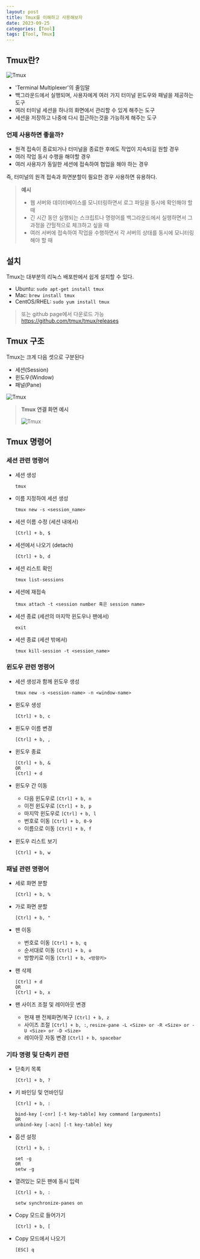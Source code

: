 ```yaml
---
layout: post
title: Tmux를 이해하고 사용해보자
date: 2023-09-25
categories: [Tool]
tags: [Tool, Tmux]
---
```


## Tmux란?

![Tmux](/assets/img/2023-09-25-Tmux/2023-09-25-14-25-01.gif)

- 'Terminal Multiplexer'의 줄임말
- 백그라운드에서 실행되며, 사용자에게 여러 가지 터미널 윈도우와 패널을 제공하는 도구
- 여러 터미널 세션을 하나의 화면에서 관리할 수 있게 해주는 도구
- 세션을 저장하고 나중에 다시 접근하는것을 가능하게 해주는 도구

### 언제 사용하면 좋을까?

- 원격 접속이 종료되거나 터미널을 종료한 후에도 작업이 지속되길 원할 경우
- 여러 작업 동시 수행을 해야할 경우
- 여러 사용자가 동일한 세션에 접속하여 협업을 해야 하는 경우

즉, 터미널의 원격 접속과 화면분할이 필요한 경우 사용하면 유용하다.

> **예시**
> - 웹 서버와 데이터베이스를 모니터링하면서 로그 파일을 동시에 확인해야 할 때
> - 긴 시간 동안 실행되는 스크립트나 명령어를 백그라운드에서 실행하면서 그 과정을 간헐적으로 체크하고 싶을 때
> - 여러 서버에 접속하여 작업을 수행하면서 각 서버의 상태를 동시에 모니터링해야 할 때

## 설치

Tmux는 대부분의 리눅스 배포판에서 쉽게 설치할 수 있다.

- Ubuntu: `sudo apt-get install tmux`
- Mac: `brew install tmux`
- CentOS/RHEL: `sudo yum install tmux`

> 또는 github page에서 다운로드 가능
> https://github.com/tmux/tmux/releases

## Tmux 구조

Tmux는 크게 다음 셋으로 구분된다
- 세션(Session)
- 윈도우(Window)
- 패널(Pane)

![Tmux](/assets/img/2023-09-25-Tmux/2023-09-25-14-25-31.png)


> **Tmux 연결 화면 예시**
> 
> ![Tmux](/assets/img/2023-09-25-Tmux/2023-09-25-14-25-56.png)

## Tmux 명령어


### **세션 관련 명령어**
- 세션 생성
  ```
  tmux
  ```

- 이름 지정하여 세션 생성
  ```
  tmux new -s <session_name>
  ```

- 세션 이름 수정 (세션 내에서)
  ```
  [Ctrl] + b, $
  ```

- 세션에서 나오기 (detach)
  ```
  [Ctrl] + b, d
  ```

- 세션 리스트 확인
  ```
  tmux list-sessions
  ```

- 세션에 재접속
  ```
  tmux attach -t <session number 혹은 session name>
  ```

- 세션 종료 (세션의 마지막 윈도우나 팬에서)
  ```
  exit
  ```

- 세션 종료 (세션 밖에서)
  ```
  tmux kill-session -t <session_name>
  ```

### **윈도우 관련 명령어**
- 세션 생성과 함께 윈도우 생성
  ```
  tmux new -s <session-name> -n <window-name>
  ```

- 윈도우 생성
  ```
  [Ctrl] + b, c
  ```

- 윈도우 이름 변경
  ```
  [Ctrl] + b, ,
  ```

- 윈도우 종료
  ```
  [Ctrl] + b, &
  OR
  [Ctrl] + d
  ```

- 윈도우 간 이동
  - 다음 윈도우로 `[Ctrl] + b, n`
  - 이전 윈도우로 `[Ctrl] + b, p`
  - 마지막 윈도우로 `[Ctrl] + b, l`
  - 번호로 이동 `[Ctrl] + b, 0-9`
  - 이름으로 이동 `[Ctrl] + b, f`
  
- 윈도우 리스트 보기
  ```
  [Ctrl] + b, w
  ```

### **패널 관련 명령어**
- 세로 화면 분할
  ```
  [Ctrl] + b, %
  ```

- 가로 화면 분할
  ```
  [Ctrl] + b, "
  ```

- 팬 이동
  - 번호로 이동 `[Ctrl] + b, q`
  - 순서대로 이동 `[Ctrl] + b, o`
  - 방향키로 이동 `[Ctrl] + b, <방향키>`

- 팬 삭제
  ```
  [Ctrl] + d
  OR
  [Ctrl] + b, x
  ```

- 팬 사이즈 조절 및 레이아웃 변경
  - 현재 팬 전체화면/복구 `[Ctrl] + b, z`
  - 사이즈 조절 `[Ctrl] + b, :`, `resize-pane -L <Size> or -R <Size> or -U <Size> or -D <Size>`
  - 레이아웃 자동 변경 `[Ctrl] + b, spacebar`

### **기타 명령 및 단축키 관련**
- 단축키 목록
  ```
  [Ctrl] + b, ?
  ```

- 키 바인딩 및 언바인딩
  ```
  [Ctrl] + b, :
  ```
  
  ```
  bind-key [-cnr] [-t key-table] key command [arguments]
  OR
  unbind-key [-acn] [-t key-table] key
  ```

- 옵션 설정
  ```
  [Ctrl] + b, :
  ```
  
  ```
  set -g
  OR
  setw -g
  ```

- 열려있는 모든 팬에 동시 입력
  ```
  [Ctrl] + b, :
  ```
  
  ```
  setw synchronize-panes on
  ```

- Copy 모드로 들어가기
  ```
  [Ctrl] + b, [
  ```

- Copy 모드에서 나오기
  ```
  [ESC] q
  ```
